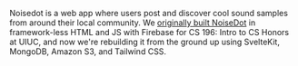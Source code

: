 Noisedot is a web app where users post and discover cool sound samples from around their local community. We [originally built NoiseDot](https://www.github.com/jamieRollison/noisedot) in framework-less HTML and JS with Firebase for CS 196: Intro to CS Honors at UIUC, and now we're rebuilding it from the ground up using SvelteKit, MongoDB, Amazon S3, and Tailwind CSS.
